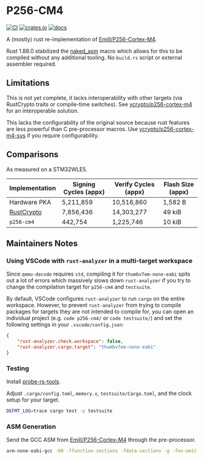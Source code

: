 # P256-CM4

[![CI](https://github.com/newAM/p256-cm4/workflows/CI/badge.svg)](https://github.com/newAM/p256-cm4/actions)
[![crates.io](https://img.shields.io/crates/v/p256-cm4.svg)](https://crates.io/crates/p256-cm4)
[![docs](https://docs.rs/p256-cm4/badge.svg)](https://docs.rs/p256-cm4) 

A (mostly) rust re-implementation of [Emill/P256-Cortex-M4].

Rust 1.88.0 stabilized the [naked_asm] macro which allows for this to be compiled without any additional tooling.  No `build.rs` script or external assembler required.

## Limitations

This is not yet complete, it lacks interoperability with other targets (via RustCrypto traits or compile-time switches).  See [ycrypto/p256-cortex-m4] for an interoperable solution.

This lacks the configurability of the original source because rust features are less powerful than C pre-processor macros.  Use [ycrypto/p256-cortex-m4-sys] if you require configurability.

## Comparisons

As measured on a STM32WLE5.

| Implementation | Signing Cycles (appx) | Verify Cycles (appx) | Flash Size (appx) |
|----------------|-----------------------|----------------------|-------------------|
| Hardware PKA   |             5,211,859 |           10,516,860 |           1,582 B |
| [RustCrypto]   |             7,856,436 |           14,303,277 |            49 kiB |
| `p256-cm4`     |               442,754 |            1,225,746 |            10 kiB |

## Maintainers Notes

### Using VSCode with `rust-analyzer` in a multi-target workspace

Since `qemu-decode` requires `std`, compiling it for `thumbv7em-none-eabi` spits out a lot of errors which massively slows down `rust-analyzer` if you
try to change the compilation target for `p256-cm4` and `testsuite`.

By default, VSCode configures `rust-analyzer` to run `cargo` on the entire workspace. However, to prevent `rust-analyzer` from trying to compile packages
for targets they are not intended to compile for, you can open an individual project (e.g. `code p256-cm4/` or `code testsuite/`) and set
the following settings in your `.vscode/config.json`:

```json
{
    "rust-analyzer.check.workspace": false,
    "rust-analyzer.cargo.target": "thumbv7em-none-eabi"
}
```

### Testing

Install [probe-rs-tools].

Adjust `.cargo/config.toml`, `memory.x`, `testsuite/Cargo.toml`, and the clock setup for your target.

```bash
DEFMT_LOG=trace cargo test -p testsuite
```

### ASM Generation

Send the GCC ASM from [Emill/P256-Cortex-M4] through the pre-processor.

```bash
arm-none-eabi-gcc -O0 -ffunction-sections -fdata-sections -g -fno-omit-frame-pointer -mthumb -march=armv7e-m -Wall -Wextra -std=c11 -march=armv7e-m -c P256-Cortex-M4/p256-cortex-m4-asm-gcc.S -E > asm.s
```

[Emill/P256-Cortex-M4]: https://github.com/Emill/P256-Cortex-M4
[naked_asm]: https://doc.rust-lang.org/core/arch/macro.naked_asm.html
[ycrypto/p256-cortex-m4]: https://github.com/ycrypto/p256-cortex-m4
[ycrypto/p256-cortex-m4-sys]: https://github.com/ycrypto/p256-cortex-m4-sys
[RustCrypto]: https://github.com/RustCrypto/elliptic-curves
[probe-rs-tools]: https://probe.rs/docs/getting-started/installation/
